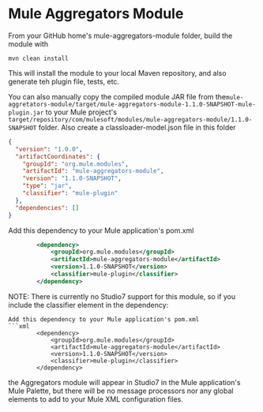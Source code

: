 # Mule Aggregators Module

From your GitHub home's mule-aggregators-module folder, build the module with 

```shell
mvn clean install
```

This will install the module to your local Maven repository, and also generate teh plugin file, tests, etc. 

You can also manually copy the compiled module JAR file from the`mule-aggretators-module/target/mule-aggregators-module-1.1.0-SNAPSHOT-mule-plugin.jar` to your Mule project's `target/repository/com/mulesoft/modules/mule-aggregators-module/1.1.0-SNAPSHOT` folder. Also create a classloader-model.json file in this folder

```json
{
  "version": "1.0.0",
  "artifactCoordinates": {
    "groupId": "org.mule.modules",
    "artifactId": "mule-aggregators-module",
    "version": "1.1.0-SNAPSHOT",
    "type": "jar",
    "classifier": "mule-plugin"
  },
  "dependencies": []
}
```


Add this dependency to your Mule application's pom.xml
```xml
		<dependency>
			<groupId>org.mule.modules</groupId>
			<artifactId>mule-aggregators-module</artifactId>
			<version>1.1.0-SNAPSHOT</version>
			<classifier>mule-plugin</classifier>
		</dependency>
```

NOTE: There is currently no Studio7 support for this module, so if you include the classifier element in the dependency:

```
Add this dependency to your Mule application's pom.xml
```xml
		<dependency>
			<groupId>org.mule.modules</groupId>
			<artifactId>mule-aggregators-module</artifactId>
			<version>1.1.0-SNAPSHOT</version>
			<classifier>mule-plugin</classifier>
		</dependency>
```
the Aggregators module will appear in Studio7 in the Mule application's Mule Palette, but there will be no message processors nor any global elements to add to your Mule XML configuration files. 
